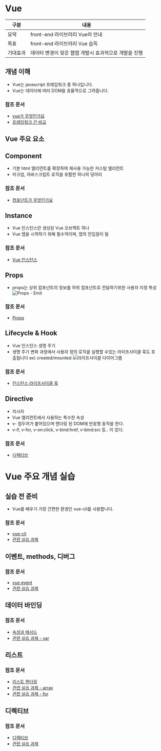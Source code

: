 # Vue

<table>
    <thead>
        <th>구분</th>
        <th>내용</th>
    </thead>
    <tbody>
        <tr>
            <td>요약</td>
            <td>front-end 라이브러리 Vue의 안내</td>
        </tr>
        <tr>
            <td>목표</td>
            <td>front-end 라이브러리 Vue 습득</td>
        </tr>
        <tr>
            <td>기대효과</td>
            <td>데이터 변경이 잦은 웹앱 개발시 효과적으로 개발을 진행</td>
        </tr>
    </tbody>
</table>

## 개념 이해

- Vue는 javascript 프레임워크 중 하나입니다.
- Vue는 데이터에 따라 DOM을 효율적으로 그려줍니다.

### 참조 문서

- [vue가 무엇인가요](https://kr.vuejs.org/v2/guide/#Vue-js가-무엇인가요)
- [프레임워크 간 비교](https://kr.vuejs.org/v2/guide/comparison.html)

## Vue 주요 요소

## Component

- 기본 html 엘리먼트를 확장하여 재사용 가능한 커스텀 엘리먼트
- 마크업, 자바스크립트 로직을 포함한 하나의 덩어리

### 참조 문서

- [컴포넌트가 무엇인가요](https://kr.vuejs.org/v2/guide/components.html#컴포넌트가-무엇인가요)

## Instance

- Vue 인스턴스란 생성된 Vue 오브젝트 하나
- Vue 앱을 시작하기 위해 필수적이며, 앱의 진입점이 됨

### 참조 문서

- [Vue 인스턴스](https://kr.vuejs.org/v2/guide/instance.html)

## Props

- props는 상위 컴포넌트의 정보를 하위 컴포넌트로 전달하기위한 사용자 지정 특성
  ![Props - Emit](https://kr.vuejs.org/images/props-events.png)

### 참조 문서

- [Props](https://kr.vuejs.org/v2/guide/components.html#Props)

## Lifecycle & Hook

- Vue 인스턴스 생명 주기
- 생명 주기 변화 과정에서 사용자 정의 로직을 실행할 수있는 라이프사이클 훅도 호출됩니다 ex) created/mounted
  ![라이프사이클 다이어그램](https://kr.vuejs.org/images/lifecycle.png)

### 참조 문서

- [인스턴스 라이프사이클 훅](https://kr.vuejs.org/v2/guide/instance.html#인스턴스-라이프사이클-훅)

## Directive

- 지시자
- Vue 엘리먼트에서 사용하는 특수한 속성
- v- 접두어가 붙어있으며 렌더링 된 DOM에 반응형 동작을 한다.
- v-if, v-for, v-on:click, v-bind:href, v-bind:src 등.. 이 있다.

### 참조 문서

- [디렉티브](https://kr.vuejs.org/v2/guide/syntax.html#디렉티브)

# Vue 주요 개념 실습

## 실습 전 준비

- Vue를 배우기 가장 간편한 환경인 vue-cli를 사용합니다.

### 참조 문서

- [vue-cli](https://cli.vuejs.org)
- [관련 실습 과제](https://github.com/carlos-dev-yang/roadmap-js/tree/justin/vue/basic/practice/day1-prepare)

## 이벤트, methods, 디버그

### 참조 문서

- [vue event](https://kr.vuejs.org/v2/guide/events.html)
- [관련 실습 과제](https://github.com/carlos-dev-yang/roadmap-js/tree/justin/vue/basic/practice/day2-event-function-debug)

## 데이터 바인딩

### 참조 문서

- [속성과 메서드](https://kr.vuejs.org/v2/guide/instance.html#속성과-메소드)
- [관련 실습 과제 - var](https://github.com/carlos-dev-yang/roadmap-js/tree/justin/vue/basic/practice/day3-var)

## 리스트

### 참조 문서

- [리스트 렌더링](https://kr.vuejs.org/v2/guide/list.html)
- [관련 실습 과제 - array](https://github.com/carlos-dev-yang/roadmap-js/tree/justin/vue/basic/practice/day4-array)
- [관련 실습 과제 - for](https://github.com/carlos-dev-yang/roadmap-js/tree/justin/vue/basic/practice/day5-for)

## 디렉티브

### 참조 문서

- [디렉티브](https://kr.vuejs.org/v2/guide/syntax.html#디렉티브)
- [관련 실습 과제](https://github.com/carlos-dev-yang/roadmap-js/tree/justin/vue/basic/practice/day6-directive)
